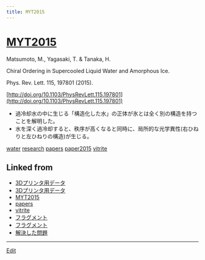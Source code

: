 ```yaml
---
title: MYT2015
---
```

# [MYT2015](/MYT2015)

Matsumoto, M., Yagasaki, T. & Tanaka, H.

Chiral Ordering in Supercooled Liquid Water and Amorphous Ice.

Phys. Rev. Lett. 115, 197801 (2015).

[http://doi.org/10.1103/PhysRevLett.115.197801](http://doi.org/10.1103/PhysRevLett.115.197801)


* 過冷却水の中に生じる「構造化した水」の正体が氷とは全く別の構造を持つことを解明した。
* 水を深く過冷却すると、秩序が高くなると同時に、局所的な光学異性(右ひねりと左ひねりの構造)が生じる。

[](http://youtu.be/INqkQaPLrR0)



[water](/water) [research](/research) [papers](/papers) [paper2015](/paper2015) [vitrite](/vitrite)





## Linked from

* [3Dプリンタ用データ](/3Dプリンタ用データ)
* [3Dプリンタ用データ](/3Dプリンタ用データ)
* [MYT2015](/MYT2015)
* [papers](/papers)
* [vitrite](/vitrite)
* [フラグメント](/フラグメント)
* [フラグメント](/フラグメント)
* [解決した問題](/解決した問題)


----

[Edit](https://github.com/vitroid/vitroid.github.io/edit/master/MD/MYT2015.md)

